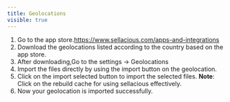 ```yaml
---
title: Geolocations
visible: true
---
```


1. Go to the app store.https://www.sellacious.com/apps-and-integrations
2. Download the geolocations listed according to the country based on the app store.
3. After downloading,Go to the settings -> Geolocations
4. Import the files directly by using the import button on the geolocation.
5. Click on the import selected button to import the selected files.
**Note**: Click on the rebuild cache for using sellacious effectively.
6. Now your geolocation is imported successfully.
